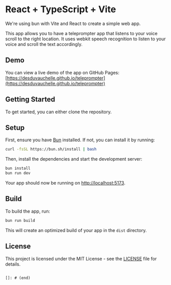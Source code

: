 # React + TypeScript + Vite

We're using bun with Vite and React to create a simple web app.

This app allows you to have a teleprompter app that listens to your voice scroll to the right location. It uses webkit speech recognition to listen to your voice and scroll the text accordingly.

## Demo

You can view a live demo of the app on GitHub Pages: [https://desduvauchelle.github.io/teleprompter](https://desduvauchelle.github.io/teleprompter)

## Getting Started

To get started, you can either clone the repository.


## Setup

First, ensure you have [Bun](https://bun.sh/) installed. If not, you can install it by running:

```bash
curl -fsSL https://bun.sh/install | bash
```

Then, install the dependencies and start the development server:

```bash
bun install
bun run dev
```

Your app should now be running on [http://localhost:5173](http://localhost:5173).

## Build

To build the app, run:

```bash
bun run build
```

This will create an optimized build of your app in the `dist` directory.

## License

This project is licensed under the MIT License - see the [LICENSE](LICENSE) file for details.
```

[]: # (end)
